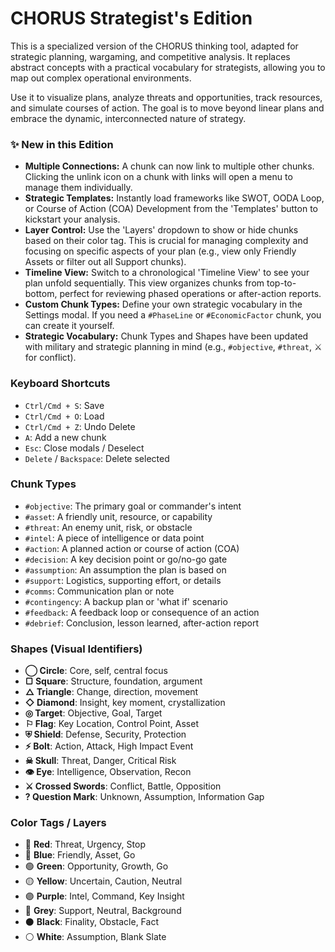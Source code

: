 # CHORUS Strategist's Edition
This is a specialized version of the CHORUS thinking tool, adapted for strategic planning, wargaming, and competitive analysis. It replaces abstract concepts with a practical vocabulary for strategists, allowing you to map out complex operational environments.

Use it to visualize plans, analyze threats and opportunities, track resources, and simulate courses of action. The goal is to move beyond linear plans and embrace the dynamic, interconnected nature of strategy.

### ✨ New in this Edition

  * **Multiple Connections:** A chunk can now link to multiple other chunks. Clicking the unlink icon on a chunk with links will open a menu to manage them individually.
  * **Strategic Templates:** Instantly load frameworks like SWOT, OODA Loop, or Course of Action (COA) Development from the 'Templates' button to kickstart your analysis.
  * **Layer Control:** Use the 'Layers' dropdown to show or hide chunks based on their color tag. This is crucial for managing complexity and focusing on specific aspects of your plan (e.g., view only Friendly Assets or filter out all Support chunks).
  * **Timeline View:** Switch to a chronological 'Timeline View' to see your plan unfold sequentially. This view organizes chunks from top-to-bottom, perfect for reviewing phased operations or after-action reports.
  * **Custom Chunk Types:** Define your own strategic vocabulary in the Settings modal. If you need a `#PhaseLine` or `#EconomicFactor` chunk, you can create it yourself.
  * **Strategic Vocabulary:** Chunk Types and Shapes have been updated with military and strategic planning in mind (e.g., `#objective`, `#threat`, ⚔ for conflict).

### Keyboard Shortcuts

  * `Ctrl/Cmd + S`: Save
  * `Ctrl/Cmd + O`: Load
  * `Ctrl/Cmd + Z`: Undo Delete
  * `A`: Add a new chunk
  * `Esc`: Close modals / Deselect
  * `Delete` / `Backspace`: Delete selected

### Chunk Types

  * `#objective`: The primary goal or commander's intent
  * `#asset`: A friendly unit, resource, or capability
  * `#threat`: An enemy unit, risk, or obstacle
  * `#intel`: A piece of intelligence or data point
  * `#action`: A planned action or course of action (COA)
  * `#decision`: A key decision point or go/no-go gate
  * `#assumption`: An assumption the plan is based on
  * `#support`: Logistics, supporting effort, or details
  * `#comms`: Communication plan or note
  * `#contingency`: A backup plan or 'what if' scenario
  * `#feedback`: A feedback loop or consequence of an action
  * `#debrief`: Conclusion, lesson learned, after-action report

### Shapes (Visual Identifiers)

  * **◯ Circle**: Core, self, central focus
  * **▢ Square**: Structure, foundation, argument
  * **△ Triangle**: Change, direction, movement
  * **◇ Diamond**: Insight, key moment, crystallization
  * **◎ Target**: Objective, Goal, Target
  * **⚐ Flag**: Key Location, Control Point, Asset
  * **⛨ Shield**: Defense, Security, Protection
  * **⚡ Bolt**: Action, Attack, High Impact Event
  * **☠ Skull**: Threat, Danger, Critical Risk
  * **👁 Eye**: Intelligence, Observation, Recon
  * **⚔ Crossed Swords**: Conflict, Battle, Opposition
  * **? Question Mark**: Unknown, Assumption, Information Gap

### Color Tags / Layers

  * 🔴 **Red**: Threat, Urgency, Stop
  * 🔵 **Blue**: Friendly, Asset, Go
  * 🟢 **Green**: Opportunity, Growth, Go
  * 🟡 **Yellow**: Uncertain, Caution, Neutral
  * 🟣 **Purple**: Intel, Command, Key Insight
  * 🩶 **Grey**: Support, Neutral, Background
  * ⚫ **Black**: Finality, Obstacle, Fact
  * ⚪ **White**: Assumption, Blank Slate
